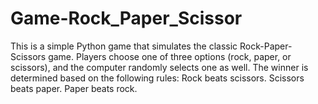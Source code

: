 # Game-Rock_Paper_Scissor
This is a simple Python game that simulates the classic Rock-Paper-Scissors game. Players choose one of three options (rock, paper, or scissors), and the computer randomly selects one as well. The winner is determined based on the following rules:  Rock beats scissors. Scissors beats paper. Paper beats rock. 
